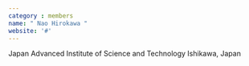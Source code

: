 ```yaml
---
category : members
name: " Nao Hirokawa " 
website: '#'
---
```

Japan Advanced Institute of Science and Technology
Ishikawa, Japan

